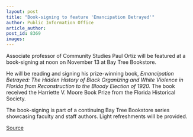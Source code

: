 ```yaml
---
layout: post
title: "Book-signing to feature 'Emancipation Betrayed'"
author: Public Information Office
article_author: 
post_id: 8369
images:
---
```


<a name="content" id="content"></a>
<p>
  Associate professor of Community Studies Paul Ortiz will be featured at a book-signing at noon on November 13 at Bay Tree Bookstore.
</p>
<p>
  He will be reading and signing his prize-winning book, <i>Emancipation Betrayed: The Hidden History of Black Organizing and White Violence in Florida from Reconstruction to the Bloody Election of 1920.</i> The book received the Harriette V. Moore Book Prize from the Florida Historical Society.
</p>
<p>
  The book-signing is part of a continuing Bay Tree Bookstore series showcasing faculty and staff authors. Light refreshments will be provided.
</p>
<p><a href="http://www1.ucsc.edu/currents/06-07/11-06/brief-ortiz.asp" title="Permalink to brief-ortiz">Source</a></p>
